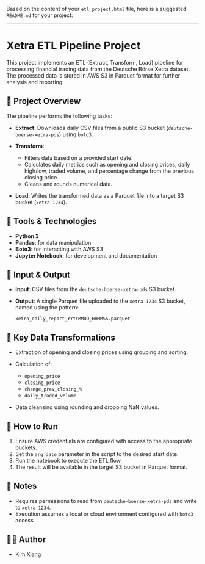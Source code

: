 Based on the content of your `etl_project.html` file, here is a suggested `README.md` for your project:

---

# Xetra ETL Pipeline Project

This project implements an ETL (Extract, Transform, Load) pipeline for processing financial trading data from the Deutsche Börse Xetra dataset. The processed data is stored in AWS S3 in Parquet format for further analysis and reporting.

## 📌 Project Overview

The pipeline performs the following tasks:

* **Extract**: Downloads daily CSV files from a public S3 bucket (`deutsche-boerse-xetra-pds`) using `boto3`.
* **Transform**:

  * Filters data based on a provided start date.
  * Calculates daily metrics such as opening and closing prices, daily high/low, traded volume, and percentage change from the previous closing price.
  * Cleans and rounds numerical data.
* **Load**: Writes the transformed data as a Parquet file into a target S3 bucket (`xetra-1234`).

## 🧰 Tools & Technologies

* **Python 3**
* **Pandas**: for data manipulation
* **Boto3**: for interacting with AWS S3
* **Jupyter Notebook**: for development and documentation

## 📁 Input & Output

* **Input**: CSV files from the `deutsche-boerse-xetra-pds` S3 bucket.
* **Output**: A single Parquet file uploaded to the `xetra-1234` S3 bucket, named using the pattern:

  ```
  xetra_daily_report_YYYYMMDD_HHMMSS.parquet
  ```

## 🧮 Key Data Transformations

* Extraction of opening and closing prices using grouping and sorting.
* Calculation of:

  * `opening_price`
  * `closing_price`
  * `change_prev_closing_%`
  * `daily_traded_volumn`
* Data cleansing using rounding and dropping NaN values.

## 🚀 How to Run

1. Ensure AWS credentials are configured with access to the appropriate buckets.
2. Set the `arg_date` parameter in the script to the desired start date.
3. Run the notebook to execute the ETL flow.
4. The result will be available in the target S3 bucket in Parquet format.

## 🔐 Notes

* Requires permissions to read from `deutsche-boerse-xetra-pds` and write to `xetra-1234`.
* Execution assumes a local or cloud environment configured with `boto3` access.

## 🧑‍💻 Author

* Kim Xiang

